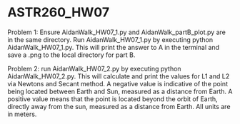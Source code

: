 # ASTR260_HW07
Problem 1: Ensure AidanWalk_HW07_1.py and AidanWalk_partB_plot.py are in the same directory. Run AidanWalk_HW07_1.py by executing python AidanWalk_HW07_1.py. This will print the answer to A in the terminal and save a .png to the local directory for part B.

Problem 2: run AidanWalk_HW07_2.py by executing python AidanWalk_HW07_2.py. This will calculate and print the values for L1 and L2 via Newtons and Secant method. A negative value is indicative of the point being located between Earth and Sun, measured as a distance from Earth. A positive value means that the point is located beyond the orbit of Earth, directly away from the sun, measured as a distance from Earth. All units are in meters.
